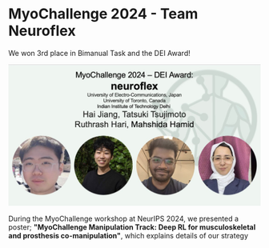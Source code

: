 
# MyoChallenge 2024 - Team Neuroflex

We won 3rd place in Bimanual Task and the DEI Award!

![DEI Award](res/DEI_Award.png)

During the MyoChallenge workshop at NeurIPS 2024, we presented a poster; **"MyoChallenge Manipulation Track:
Deep RL for musculoskeletal and prosthesis co-manipulation"**, which explains details of our strategy
